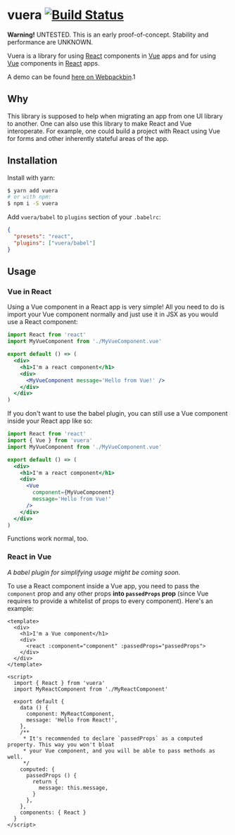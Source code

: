 # vuera [![Build Status](https://travis-ci.org/akxcv/vuera.svg?branch=master)](https://travis-ci.org/akxcv/vuera)

**Warning!** UNTESTED. This is an early proof-of-concept. Stability and performance are UNKNOWN.

Vuera is a library for using [React] components in [Vue] apps and for using [Vue] components in
[React] apps.

A demo can be found [here on Webpackbin](https://www.webpackbin.com/bins/-Kv5vs7RJ63p9KpOHYvM).1

## Why

This library is supposed to help when migrating an app from one UI library to another. One can also
use this library to make React and Vue interoperate. For example, one could build a project with
React using Vue for forms and other inherently stateful areas of the app.

## Installation

Install with yarn:

```sh
$ yarn add vuera
# or with npm:
$ npm i -S vuera
```

Add `vuera/babel` to `plugins` section of your `.babelrc`:
```json
{
  "presets": "react",
  "plugins": ["vuera/babel"]
}
```

## Usage

### Vue in React

Using a Vue component in a React app is very simple! All you need to do is import your Vue component
normally and just use it in JSX as you would use a React component:

```jsx
import React from 'react'
import MyVueComponent from './MyVueComponent.vue'

export default () => (
  <div>
    <h1>I'm a react component</h1>
    <div>
      <MyVueComponent message='Hello from Vue!' />
    </div>
  </div>
)
```

If you don't want to use the babel plugin, you can still use a Vue component inside your React app
like so:

```jsx
import React from 'react'
import { Vue } from 'vuera'
import MyVueComponent from './MyVueComponent.vue'

export default () => (
  <div>
    <h1>I'm a react component</h1>
    <div>
      <Vue
        component={MyVueComponent}
        message='Hello from Vue!'
      />
    </div>
  </div>
)
```

Functions work normal, too.

### React in Vue

*A babel plugin for simplifying usage might be coming soon.*

To use a React component inside a Vue app, you need to pass the `component` prop and any other props
**into `passedProps` prop** (since Vue requires to provide a whitelist of props to every component).
Here's an example:

```vue
<template>
  <div>
    <h1>I'm a Vue component</h1>
    <div>
      <react :component="component" :passedProps="passedProps">
    </div>
  </div>
</template>

<script>
  import { React } from 'vuera'
  import MyReactComponent from './MyReactComponent'

  export default {
    data () {
      component: MyReactComponent,
      message: 'Hello from React!',
    },
    /**
     * It's recommended to declare `passedProps` as a computed property. This way you won't bloat
     * your Vue component, and you will be able to pass methods as well.
     */
    computed: {
      passedProps () {
        return {
          message: this.message,
        }
      },
    },
    components: { React }
  }
</script>
```

[react]: https://facebook.github.io/react
[vue]: https://vuejs.org
